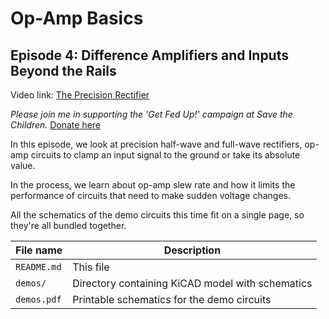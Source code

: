 # Op-Amp Basics
## Episode 4: Difference Amplifiers and Inputs Beyond the Rails

Video link: [The Precision Rectifier](https://youtu.be/eFceH_AnqUo)

_Please join me in supporting the 'Get Fed Up!' campaign at Save the Children._ [Donate here](http://support.savethechildren.org/goto/KevinsCave)

In this episode, we look at precision half-wave and full-wave
rectifiers, op-amp circuits to clamp an input signal to the ground
or take its absolute value.

In the process, we learn about op-amp slew rate and how it limits the
performance of circuits that need to make sudden voltage changes.

All the schematics of the demo circuits this time fit on a single page,
so they're all bundled together.

| File name           | Description                                           |
| ------------------- | ----------------------------------------------------- |
| `README.md`         | This file                                             |
| `demos/`            | Directory containing KiCAD model with schematics |
| `demos.pdf`         | Printable schematics for the demo circuits |

